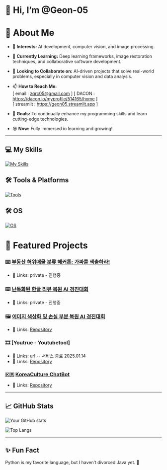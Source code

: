 # 👋 Hi, I’m @Geon-05

# 🌟 About Me
- 👀 **Interests:** AI development, computer vision, and image processing.  
- 🌱 **Currently Learning:** Deep learning frameworks, image restoration techniques, and collaborative software development.  
- 💞️ **Looking to Collaborate on:** AI-driven projects that solve real-world problems, especially in computer vision and data analysis.  
- 📫 **How to Reach Me:**  
  [ email : zqrc05@gmail.com ]
  [ DACON : https://dacon.io/myprofile/514165/home ]  
  [ streamlit : https://geon05.streamlit.app ]  
  
- 🚀 **Goals:** To continually enhance my programming skills and learn cutting-edge technologies.
- 😎 **Now:** Fully immersed in learning and growing!  
---
## 💻 My Skills  
[![My Skills](https://skillicons.dev/icons?i=python,pytorch,tensorflow,css,html,vue,js,flask&theme=light)](https://skillicons.dev)  

## 🛠️ Tools & Platforms  
[![Tools](https://skillicons.dev/icons?i=git,github,gcp,aws,vscode,notion&theme=light)](https://skillicons.dev)  

## 🛠️ OS 
[![OS](https://skillicons.dev/icons?i=windows,ubuntu&theme=light)](https://skillicons.dev)  


# 📂 Featured Projects
### ⌨️ [부동산 허위매물 분류 해커톤: 가짜를 색출하라!](https://dacon.io/competitions/official/236439/overview/description)  
- 🔗 Links: private - 진행중  

### ⌨️ [난독화된 한글 리뷰 복원 AI 경진대회](https://dacon.io/competitions/official/236446/overview/description)  
- 🔗 Links: private - 진행중  

### 🖼️ [이미지 색상화 및 손실 부분 복원 AI 경진대회](https://dacon.io/competitions/official/236420/overview/description)
- 🔗 Links: [Repository](https://github.com/Geon-05/dacon_image)

### 🎞️ [Youtrue - Youtubetool]
- 🔗 Links: [url](https://youtrue.duckdns.org) -- 서비스 종료 2025.01.14
- 🔗 Links: [Repository](https://github.com/Geon-05/Youtrue_c)
  
### 🇰🇷 [KoreaCulture ChatBot](https://github.com/yourusername/project-repo)
- 🔗 Links: [Repository](https://github.com/Geon-05/koreaculture_project01)

---

## 📈 GitHub Stats
![Your GitHub stats](https://github-readme-stats.vercel.app/api?username=Geon-05&show_icons=true&theme=radical)

![Top Langs](https://github-readme-stats.vercel.app/api/top-langs/?username=Geon-05&layout=compact&theme=radical)

---

## ✨ Fun Fact
Python is my favorite language, but I haven’t divorced Java yet. 🤝
